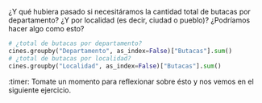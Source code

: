 ¿Y qué hubiera pasado si necesitáramos la cantidad total de butacas por departamento? ¿Y por localidad (es decir, ciudad o pueblo)?  ¿Podríamos hacer algo como esto?

```python
# ¿total de butacas por departamento?
cines.groupby("Departamento", as_index=False)["Butacas"].sum()
# ¿total de butacas por localidad?
cines.groupby("Localidad", as_index=False)["Butacas"].sum()
```

:timer: Tomate un momento para reflexionar sobre ésto y nos vemos en el siguiente ejercicio. 
